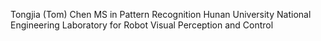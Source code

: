Tongjia (Tom) Chen 
MS in Pattern Recognition
Hunan University
National Engineering Laboratory for Robot Visual Perception and Control
